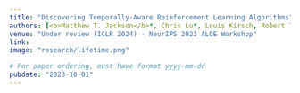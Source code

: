 ```yaml
---
title: "Discovering Temporally-Aware Reinforcement Learning Algorithms"
authors: [<b>Matthew T. Jackson</b>*, Chris Lu*, Louis Kirsch, Robert T. Lange, Shimon Whiteson, Jakob N. Foerster ]
venue: "Under review (ICLR 2024) - NeurIPS 2023 ALOE Workshop"
link:
image: "research/lifetime.png"

# For paper ordering, must have format yyyy-mm-dd
pubdate: "2023-10-01"
---
```


